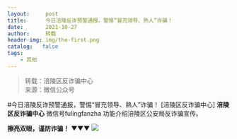```yaml
---
layout:     post
title:      今日涪陵反诈预警通报，警惕“冒充领导、熟人”诈骗！
date:       2021-10-27
author:     转载
header-img: img/the-first.png
catalog:   false
tags:
    - 其他
---
```


<blockquote><p>转载：涪陵区反诈骗中心<br>
来源：微信公众号</p></blockquote>

#今日涪陵反诈预警通报，警惕“冒充领导、熟人”诈骗！
[涪陵区反诈骗中心]
**涪陵区反诈骗中心**
微信号fulingfanzha
功能介绍涪陵区公安局反诈骗宣传。

**擦亮双眼，谨防诈骗！**
▼▼▼
![]({{site.baseurl}}/postimg/nM8NWwbNctiaqicHEYcD6tticMwBBEgHoS9IUPyeVcuFqOafuBjqznQnIoA4d2XZU2pq6eFZt1e6jHgbwwjMKYFUg.jpeg)
